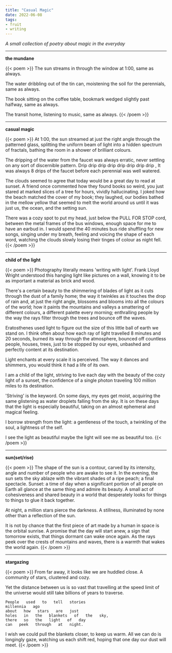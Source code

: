 ```yaml
---
title: "Casual Magic"
date: 2022-06-08
tags:
- fruit
- writing
---
```


*A small collection of poetry about magic in the everyday*

---

**the mundane**

{{< poem >}}
The sun streams in through the window at 1:00,
same as always.

The water dribbling out of the tin can,
moistening the soil for the perennials,
same as always.

The book sitting on the coffee table,
bookmark wedged slightly past halfway,
same as always.

The transit home,
listening to music,
same as always.
{{< /poem >}}

---

**casual magic**

{{< poem >}}
At 1:00, the sun streamed at just the right angle through the patterned glass,
splitting the uniform beam of light into a hidden spectrum of fractals,
bathing the room in a shower of brilliant colours.

The dripping of the water from the faucet was always erratic,
never settling on any sort of discernible pattern. 
Drip drip       drip     drip drip         drip    drip            drip     ,
It was always 8 drips of the faucet before each perennial was well watered.

The clouds seemed to agree that today would be a great day to read at sunset.
A friend once commented how they found books so weird,
you just stared at marked slices of a tree for hours, vividly hallucinating.
I joked how the beach matched the cover of my book; they laughed,
our bodies bathed in the mellow yellow that seemed to melt the world around us
until it was just us, the ocean, and the setting sun.

There was a cozy spot to put my head,
just below the PULL FOR STOP cord,
between the metal frames of the bus windows,
enough space for me to have an earbud in.
I would spend the 40 minutes bus ride shuffling for new songs,
singing under my breath,
feeling and voicing the shape of each word,
watching the clouds slowly losing their tinges of colour as night fell.
{{< /poem >}}

---

**child of the light**

{{< poem >}}
Photography literally means 'writing with light'.
Frank Lloyd Wright understood this
hanging light like pictures on a wall,
knowing it to be as important a material as brick and wood.

There's a certain beauty to the shimmering
of blades of light as it cuts through the dust of a family home;
the way it twinkles as it touches the drop of rain and,
at just the right angle, blossoms and blooms into all the colours of the world;
how it paints the mountains and valleys a smattering of different colours,
a different palette every morning;
enthralling people by the way the rays filter through the trees
and bounce off the waves.

Eratosthenes used light to figure out the size of this little ball of earth we stand on.
I think often about how each ray of light 
travelled 8 minutes and 20 seconds, 
burned its way through the atmosphere,
bounced off countless people, houses, trees, 
just to be stopped by our eyes,
unbashed and perfectly content at its destination.

Light enchants at every scale it is perceived.
The way it dances and shimmers, you would think it had a life of its own.

I am a child of the light,
striving to live each day with the beauty of the cozy light of a sunset,
the confidence of a single photon traveling 100 million miles to its destination.

'Striving' is the keyword.
On some days, my eyes get moist,
acquiring the same glistening as water droplets falling from the sky.
It is on these days that the light is especially beautiful, 
taking on an almost ephemeral and magical feeling.

I borrow strength from the light:
a gentleness of the touch,
a twinkling of the soul,
a lightness of the self.

I see the light as beautiful
maybe the light will see me as beautiful too.
{{< /poem >}}

---

**sun(set/rise)**

{{< poem >}}
The shape of the sun is a contour, carved by its intensity, angle and number of
people who are awake to see it. In the evening, the sun sets the sky ablaze
with the vibrant shades of a ripe peach; a final spectacle.
Sunset: a time of day when a significant portion of all
people on Earth all glance at the same thing and
admire its beauty. A small act of cohesiveness
and shared beauty in a world that
desperately looks for things to
things to glue it
back together.

At night,
a million
stars pierce
the darkness.
A stillness,
illuminated
by none other
than a
reflection of
the sun.

It is not by chance
that the first piece of art
made by a human in space is
the orbital sunrise. A promise that the day
will start anew, a sign that tomorrow exists, that
things dormant can wake once again. As the rays peek over
the crests of mountains and waves, there is a warmth that wakes the world again.
{{< /poem >}}

---

**stargazing**

{{< poem >}}
    From   far   away,
    it   looks   like   we   are   huddled   close.
    A   community   of   stars,
    clustered   and   cozy.


Yet   the   distance   between   us
is   so   vast   that
travelling   at   the   speed   limit
of   the   universe
would   still   take   billions   of   years
to   traverse.


	People   used   to   tell   stories
	millennia   ago
	about   how   stars   are   just
	holes   in   the   blankets   of   the   sky,
	there   so   the   light   of   day    
	can   peek   through   at   night.


I   wish   we   could   pull   the   blankets   closer,   to   keep   us   warm.
All    we    can    do    is    longingly    gaze,
watching     us     each     shift     red,
hoping      that      one      day      our      dust      will      meet.
{{< /poem >}}